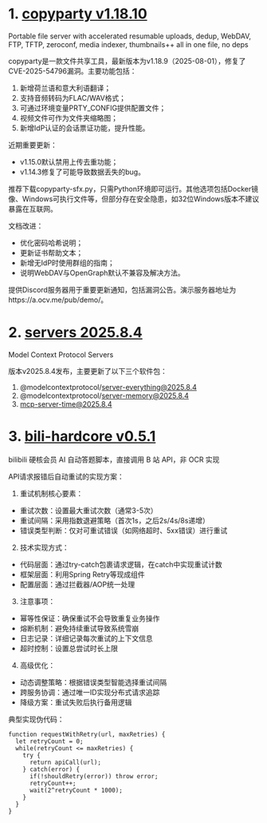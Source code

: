 
# 1. [copyparty v1.18.10](https://github.com/9001/copyparty/releases/tag/v1.18.10)  
Portable file server with accelerated resumable uploads, dedup, WebDAV, FTP, TFTP, zeroconf, media indexer, thumbnails++ all in one file, no deps

copyparty是一款文件共享工具，最新版本为v1.18.9（2025-08-01），修复了CVE-2025-54796漏洞。主要功能包括：

1. 新增荷兰语和意大利语翻译；
2. 支持音频转码为FLAC/WAV格式；
3. 可通过环境变量PRTY_CONFIG提供配置文件；
4. 视频文件可作为文件夹缩略图；
5. 新增IdP认证的会话票证功能，提升性能。

近期重要更新：
- v1.15.0默认禁用上传去重功能；
- v1.14.3修复了可能导致数据丢失的bug。

推荐下载copyparty-sfx.py，只需Python环境即可运行。其他选项包括Docker镜像、Windows可执行文件等，但部分存在安全隐患，如32位Windows版本不建议暴露在互联网。

文档改进：
- 优化密码哈希说明；
- 更新证书帮助文本；
- 新增无IdP时使用群组的指南；
- 说明WebDAV与OpenGraph默认不兼容及解决方法。

提供Discord服务器用于重要更新通知，包括漏洞公告。演示服务器地址为https://a.ocv.me/pub/demo/。

# 2. [servers 2025.8.4](https://github.com/modelcontextprotocol/servers/releases/tag/2025.8.4)  
Model Context Protocol Servers

版本v2025.8.4发布，主要更新了以下三个软件包：
1. @modelcontextprotocol/server-everything@2025.8.4
2. @modelcontextprotocol/server-memory@2025.8.4
3. mcp-server-time@2025.8.4

# 3. [bili-hardcore v0.5.1](https://github.com/Karben233/bili-hardcore/releases/tag/v0.5.1)  
bilibili 硬核会员 AI 自动答题脚本，直接调用 B 站 API，非 OCR 实现

API请求报错后自动重试的实现方案：

1. 重试机制核心要素：
- 重试次数：设置最大重试次数（通常3-5次）
- 重试间隔：采用指数退避策略（首次1s，之后2s/4s/8s递增）
- 错误类型判断：仅对可重试错误（如网络超时、5xx错误）进行重试

2. 技术实现方式：
- 代码层面：通过try-catch包裹请求逻辑，在catch中实现重试计数
- 框架层面：利用Spring Retry等现成组件
- 配置层面：通过拦截器/AOP统一处理

3. 注意事项：
- 幂等性保证：确保重试不会导致重复业务操作
- 熔断机制：避免持续重试导致系统雪崩
- 日志记录：详细记录每次重试的上下文信息
- 超时控制：设置总尝试时长上限

4. 高级优化：
- 动态调整策略：根据错误类型智能选择重试间隔
- 跨服务协调：通过唯一ID实现分布式请求追踪
- 降级方案：重试失败后执行备用逻辑

典型实现伪代码：
```
function requestWithRetry(url, maxRetries) {
  let retryCount = 0;
  while(retryCount <= maxRetries) {
    try {
      return apiCall(url);
    } catch(error) {
      if(!shouldRetry(error)) throw error;
      retryCount++;
      wait(2^retryCount * 1000);
    }
  }
}
```

